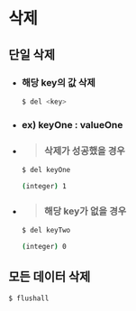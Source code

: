 # 삭제

## 단일 삭제
- ### 해당 key의 값 삭제
  ```bash
  $ del <key>
  ```
- ### ex) keyOne : valueOne
- > ### 삭제가 성공했을 경우
  ```bash
  $ del keyOne

  (integer) 1
  ```
- > ### 해당 key가 없을 경우
  ```bash
  $ del keyTwo

  (integer) 0
   ```

## 모든 데이터 삭제
```bash
$ flushall
```